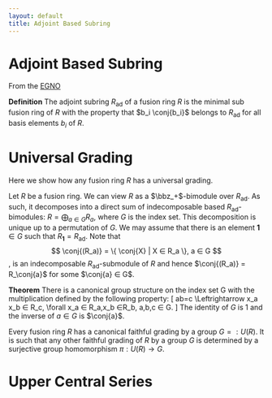 ```yaml
---
layout: default
title: Adjoint Based Subring
---
```


# Adjoint Based Subring
From the [EGNO](https://math.mit.edu/~etingof/egnobookfinal.pdf)

**Definition**
The adjoint subring $R_{\text{ad}}$ of a fusion ring $R$ is the minimal sub fusion ring of $R$ with the property that $b_i \conj{b_i}$ belongs to $R_\text{ad}$ for all basis elements $b_i$ of $R$.

# Universal Grading
<!-- **Proposition**
Any one-sided (i.e., left or right) $R_{\text{ad}}$-submodule $M \subset R$ of a fusion ring R is automatically an $R_{\text{ad}}$-sub-bimodule. -->
Here we show how any fusion ring $R$ has a universal grading.

Let $R$ be a fusion ring. We can view $R$ as a $\bbz_+$-bimodule over $R_{\text{ad}}$. As such, it decomposes into a direct sum of indecomposable based $R_{\text{ad}}$-bimodules: $R = \bigoplus_{a \in G} R_a$, where $G$ is the index set. This decomposition is unique up to a permutation of $G$. We may assume that there is an element $\mathbf{1} \in G$ such that $R_\mathbf{1} = R_{\text{ad}}$. Note that $$ \conj{(R_a)} = \{ \conj{X} | X ∈ R_a \}, a ∈ G $$,
is an indecomposable $R_{\text{ad}}$-submodule of $R$ and hence $\conj{(R_a)} = R_\conj{a}$ for some $\conj{a} ∈ G$.

**Theorem** There is a canonical group structure on the index set G with the multiplication defined by the following property:
\[
  ab=c \Leftrightarrow x_a x_b ∈ R_c, \forall x_a ∈ R_a,x_b ∈R_b, a,b,c ∈ G.
\]
The identity of $G$ is $1$ and the inverse of $a∈G$ is $\conj{a}$.

Every fusion ring $R$ has a canonical faithful grading by a group $G =: U(R)$. It is such that any other faithful grading of $R$ by a group $G$ is determined by a surjective group homomorphism $π : U(R) → G$.


# Upper Central Series
